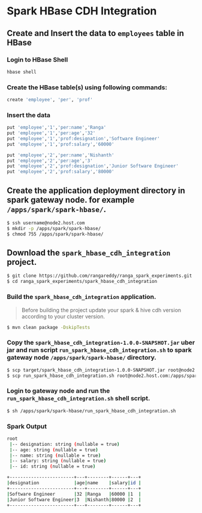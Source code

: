 # Spark HBase CDH Integration

## Create and Insert the data to `employees` table in HBase

### Login to HBase Shell
```sh
hbase shell
```

### Create the HBase table(s) using following commands:
```sh
create 'employee', 'per', 'prof'
```

### Insert the data
```sh
put 'employee','1','per:name','Ranga'
put 'employee','1','per:age','32'
put 'employee','1','prof:designation','Software Engineer'
put 'employee','1','prof:salary','60000'

put 'employee','2','per:name','Nishanth'
put 'employee','2','per:age','3'
put 'employee','2','prof:designation','Junior Software Engineer'
put 'employee','2','prof:salary','80000'
```

## Create the application deployment directory in spark gateway node. for example `/apps/spark/spark-hbase/`.
```sh
$ ssh username@node2.host.com
$ mkdir -p /apps/spark/spark-hbase/
$ chmod 755 /apps/spark/spark-hbase/
```

## Download the `spark_hbase_cdh_integration` project.
```sh
$ git clone https://github.com/rangareddy/ranga_spark_experiments.git
$ cd ranga_spark_experiments/spark_hbase_cdh_integration
```

### Build the `spark_hbase_cdh_integration` application.

> Before building the project update your spark & hive cdh version according to your cluster version.

```sh
$ mvn clean package -DskipTests
```

### Copy the `spark_hbase_cdh_integration-1.0.0-SNAPSHOT.jar` uber jar and run script `run_spark_hbase_cdh_integration.sh` to spark gateway node `/apps/spark/spark-hbase/` directory.
```sh
$ scp target/spark_hbase_cdh_integration-1.0.0-SNAPSHOT.jar root@node2.host.com:/apps/spark/spark-hbase/
$ scp run_spark_hbase_cdh_integration.sh root@node2.host.com:/apps/spark/spark-hbase/
```

### Login to gateway node and run the `run_spark_hbase_cdh_integration.sh` shell script.
```sh
$ sh /apps/spark/spark-hbase/run_spark_hbase_cdh_integration.sh
```

### Spark Output

```sh
root
 |-- designation: string (nullable = true)
 |-- age: string (nullable = true)
 |-- name: string (nullable = true)
 |-- salary: string (nullable = true)
 |-- id: string (nullable = true)

+------------------------+---+--------+------+---+
|designation             |age|name    |salary|id |
+------------------------+---+--------+------+---+
|Software Engineer       |32 |Ranga   |60000 |1  |
|Junior Software Engineer|3  |Nishanth|80000 |2  |
+------------------------+---+--------+------+---+
```